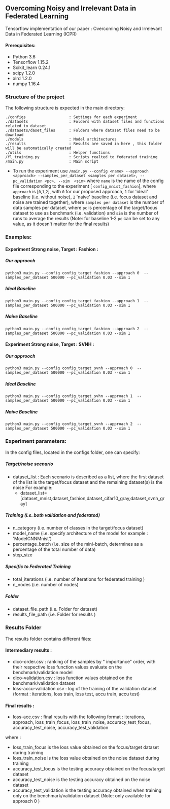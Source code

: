 ## Overcoming Noisy and Irrelevant Data in Federated Learning  
Tensorflow implementation of our paper : Overcoming Noisy and Irrelevant Data in Federated Learning (ICPR)

#### Prerequisites:
- Python 3.6
- Tensorflow 1.15.2
- Scikit_learn 0.24.1
- scipy 1.2.0
- xlrd 1.2.0
- numpy 1.16.4



### Structure of the project
The following structure is expected in the main directory:
```
./configs                   : Settings for each experiment
./datasets                  : Folders with dataset files and functions related to dataset
./datasets/daset_files      : Folders where dataset files need to be download
./models                    : Model architectures
./results                   : Results are saved in here , this folder will be automatically created
./utils                     : Helper functions
/fl_training.py             : Scripts realted to federated training
/main.py                    : Main script
```


- To run the experiment use `/main.py --config <name> --approach <approach> --samples_per_dataset <samples per dataset>, --pc_validation <pc>, --sim  <sim>` where `name` is the name of the config file corresponding to the experiment [ `config_mnist_fashion`],
where `approach` is [`0`,`1`,`2`], with `0` for our proposed approach, `1` for 'ideal' baseline (i.e. without noise),  `2` 'naive' baseline (i.e. focus dataset and noise are trained together), 
where `samples per dataset` is the number of data samples per dataset, where `pc` is percentage of the target/focus dataset to use as benchmark (i.e. validation) and `sim` is the number of runs to average the results
(Note: for baseline 1-2 `pc`  can be set to any value, as it doesn't matter for the final results)

###  Examples:

####   Experiment Strong noise, Target : Fashion :

##### Our approoch 

```shell
python3 main.py --config config_target_fashion --approach 0  --samples_per_dataset 500000 --pc_validation 0.03 --sim 1 
````

##### Ideal Baseline

```shell
python3 main.py --config config_target_fashion --approach 1  --samples_per_dataset 500000 --pc_validation 0.03 --sim 1 

````


##### Naive Baseline 

```shell
python3 main.py --config config_target_fashion --approach 2  --samples_per_dataset 500000 --pc_validation 0.03 --sim 1 

````

####   Experiment Strong noise, Target : SVNH :

##### Our approoch 

```shell
python3 main.py --config config_target_svnh --approach 0  --samples_per_dataset 500000 --pc_validation 0.03 --sim 1 
````

##### Ideal Baseline

```shell
python3 main.py --config config_target_svhn --approach 1  --samples_per_dataset 500000 --pc_validation 0.03 --sim 1 

````


##### Naive Baseline 

```shell
python3 main.py --config config_target_svnh --approach 2  --samples_per_dataset 500000 --pc_validation 0.03 --sim 1 

````


### Experiment parameters:
In the config files, located in the configs folder,  one can specify: 



#####  Target/noise scenario 
- dataset_list : Each scenario is described as a list, where the first dataset of the list is the target/focus dataset and the remaining dataset(s) is the noise
 For example: 
  - dataset_list= [dataset_mnist,dataset_fashion,dataset_cifar10_gray,dataset_svnh_gray]
  
  
##### Training (i.e. both validation and federated)
- n_category (i.e. number of classes in the target/focus dataset)
- model_name (i.e. specify architecture of the model for example : 'ModelCNNMnist')
- percentage_batch (i.e. size of the mini-batch, determines as a percentage of the total number of data)
- step_size


##### Specific to Federated Training
 
- total_iterations (i.e. number of iterations for federated training )
- n_nodes (i.e. number of nodes)


##### Folder
- dataset_file_path (i.e. Folder for dataset)
- results_file_path (i.e. Folder for results )

### Results Folder
The results folder contains different files:

#### Intermediary results :

- dico-order.csv : ranking of the samples by " importance" order, with their respective loss function values evaluate on the benchmark/validation model
- dico-validation.csv : loss function values obtained on the benchmark/validation dataset
- loss-accu-validation.csv : log of the training of the validation dataset (format : iterations, loss train, loss test, accu train, accu test)

#### Final results : 
- loss-acc.csv :  final results with the following format :
   iterations, approach, loss_train_focus, loss_train_noise, accuracy_test_focus, accuracy_test_noise,  accuracy_test_validation

where :
- loss_train_focus is the loss value obtained on the focus/target dataset during training
- loss_train_noise is the loss value obtained on the noise dataset during training
- accuracy_test_focus is the testing accuracy obtained on the focus/target dataset 
- accuracy_test_noise is the testing accuracy obtained on the noise dataset 
- accuracy_test_validation is the testing accuracy obtained when training only on the benchmark/validation dataset (Note: only available for approach 0 )










